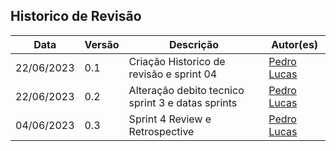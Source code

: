 ## Historico de Revisão

| Data       | Versão | Descrição                                         | Autor(es)                                   |
| ---------- | ------ | ------------------------------------------------- | ------------------------------------------- |
| 22/06/2023 | 0.1    | Criação Historico de revisão e sprint 04          | [Pedro Lucas](https://github.com/lucasdray) |
| 22/06/2023 | 0.2    | Alteração debito tecnico sprint 3 e datas sprints | [Pedro Lucas](https://github.com/lucasdray) |
| 04/06/2023 | 0.3    | Sprint 4 Review e Retrospective                   | [Pedro Lucas](https://github.com/lucasdray) |
